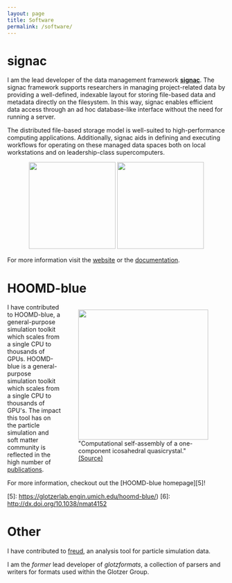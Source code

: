```yaml
---
layout: page
title: Software
permalink: /software/
---
```


<h1><b>signac</b></h1>

I am the lead developer of the data management framework [**signac**][1].
The signac framework supports researchers in managing project-related data by providing a well-defined, indexable layout for storing file-based data and metadata directly on the filesystem.
In this way, signac enables efficient data access through an ad hoc database-like interface without the need for running a server.

The distributed file-based storage model is well-suited to high-performance computing applications.
Additionally, signac aids in defining and executing workflows for operating on these managed data spaces both on local workstations and on leadership-class supercomputers.

<p align="center">
<img src="{{ site.url }}/assets/signac-logo.png" height="200">
<img src="{{ site.url }}//assets/overview-core+flow.png" height="200">
</p>

For more information visit the [website][1] or the [documentation][2].

[1]: http://www.signac.io
[2]: https://signac-docs.readthedocs.io

# HOOMD-blue

<figure style="float:right;display:table;">
  <img src="{{ site.url }}/assets/nmat4152-f1.jpg" width="300">
  <figcaption style="display:table-caption;caption-side:bottom;">"Computational self-assembly of a one-component icosahedral quasicrystal." <a href="http://dx.doi.org/10.1038/nmat4152">(Source)</a></figcaption>
</figure>

I have contributed to HOOMD-blue, a general-purpose simulation toolkit which scales from a single CPU to thousands of GPUs.
HOOMD-blue is a general-purpose simulation toolkit which scales from a single CPU to thousands of GPU's.
The impact this tool has on the particle simulation and soft matter community is reflected in the high number of [publications][4].


For more information, checkout out the [HOOMD-blue homepage][5]!

[4]: https://glotzerlab.engin.umich.edu/hoomd-blue/publications.html
[5]: https://glotzerlab.engin.umich.edu/hoomd-blue/)
[6]: http://dx.doi.org/10.1038/nmat4152

# Other

I have contributed to [freud](https://freud.readthedocs.io/en/latest/), an analysis tool for particle simulation data.

I am the *former* lead developer of *glotzformats*, a collection of parsers and writers for formats used within the Glotzer Group.

